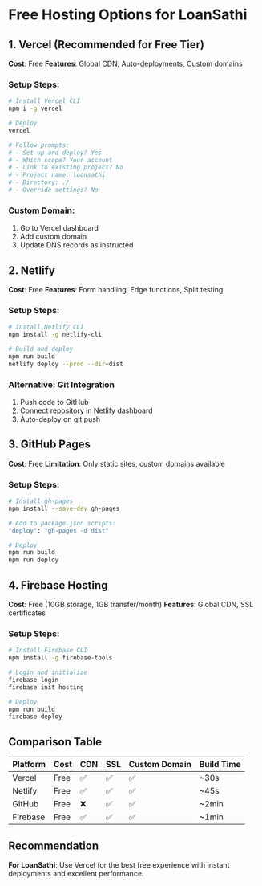 # Free Hosting Options for LoanSathi

## 1. Vercel (Recommended for Free Tier)
**Cost**: Free
**Features**: Global CDN, Auto-deployments, Custom domains

### Setup Steps:
```bash
# Install Vercel CLI
npm i -g vercel

# Deploy
vercel

# Follow prompts:
# - Set up and deploy? Yes
# - Which scope? Your account
# - Link to existing project? No
# - Project name: loansathi
# - Directory: ./
# - Override settings? No
```

### Custom Domain:
1. Go to Vercel dashboard
2. Add custom domain
3. Update DNS records as instructed

## 2. Netlify
**Cost**: Free
**Features**: Form handling, Edge functions, Split testing

### Setup Steps:
```bash
# Install Netlify CLI
npm install -g netlify-cli

# Build and deploy
npm run build
netlify deploy --prod --dir=dist
```

### Alternative: Git Integration
1. Push code to GitHub
2. Connect repository in Netlify dashboard
3. Auto-deploy on git push

## 3. GitHub Pages
**Cost**: Free
**Limitation**: Only static sites, custom domains available

### Setup Steps:
```bash
# Install gh-pages
npm install --save-dev gh-pages

# Add to package.json scripts:
"deploy": "gh-pages -d dist"

# Deploy
npm run build
npm run deploy
```

## 4. Firebase Hosting
**Cost**: Free (10GB storage, 1GB transfer/month)
**Features**: Global CDN, SSL certificates

### Setup Steps:
```bash
# Install Firebase CLI
npm install -g firebase-tools

# Login and initialize
firebase login
firebase init hosting

# Deploy
npm run build
firebase deploy
```

## Comparison Table

| Platform | Cost | CDN | SSL | Custom Domain | Build Time |
|----------|------|-----|-----|---------------|------------|
| Vercel   | Free | ✅  | ✅  | ✅            | ~30s       |
| Netlify  | Free | ✅  | ✅  | ✅            | ~45s       |
| GitHub   | Free | ❌  | ✅  | ✅            | ~2min      |
| Firebase | Free | ✅  | ✅  | ✅            | ~1min      |

## Recommendation
**For LoanSathi**: Use Vercel for the best free experience with instant deployments and excellent performance.
